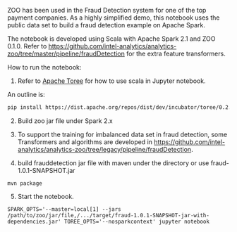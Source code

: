 ZOO has been used in the Fraud Detection system for one of the top payment companies. As a highly simplified
demo, this notebook uses the public data set to build a fraud detection example on Apache Spark.

The notebook is developed using Scala with Apache Spark 2.1 and ZOO 0.1.0. Refer to
https://github.com/intel-analytics/analytics-zoo/tree/master/pipeline/fraudDetection for the extra feature transformers.

How to run the notebook:

1. Refer to [Apache Toree](https://github.com/apache/incubator-toree/blob/master/README.md) for
how to use scala in Jupyter notebook.

An outline is:
```bash
pip install https://dist.apache.org/repos/dist/dev/incubator/toree/0.2.0/snapshots/dev1/toree-pip/toree-0.2.0.dev1.tar.gz
```

2. Build zoo jar file under Spark 2.x

3. To support the training for imbalanced data set in fraud detection, some Transformers and algorithms are developed in 
https://github.com/intel-analytics/analytics-zoo/tree/legacy/pipeline/fraudDetection.

4. build frauddetection jar file with maven under the directory or use fraud-1.0.1-SNAPSHOT.jar

```
mvn package
```

5. Start the notebook.

```
SPARK_OPTS='--master=local[1] --jars /path/to/zoo/jar/file,/.../target/fraud-1.0.1-SNAPSHOT-jar-with-dependencies.jar' TOREE_OPTS='--nosparkcontext' jupyter notebook
```
